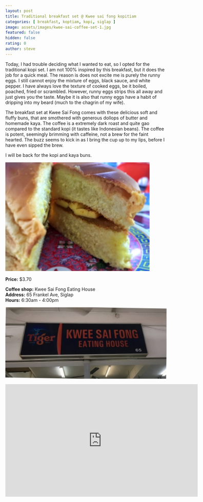 ```yaml
---
layout: post
title: Traditional breakfast set @ Kwee sai fong kopitiam
categories: [ breakfast, koptiam, kopi, siglap ]
image: assets/images/kwee-sai-coffee-set-1.jpg
featured: false
hidden: false
rating: 0
author: steve
---
```


Today, I had trouble deciding what I wanted to eat, so I opted for the traditional kopi set. I am not 100% inspired by this breakfast, but it does the job for a quick meal. The reason is does not excite me is purely the runny eggs. I still cannot enjoy the mixture of eggs, black sauce, and white pepper. I have always love the texture of cooked eggs, be it boiled, poached, fried or scrambled. However, runny eggs strips this all away and just gives you the taste. Maybe it is also that runny eggs have a habit of dripping into my beard (much to the chagrin of my wife).

The breakfast set at Kwee Sai Fong comes with these delicious soft and fluffy buns, that are smothered with generous dollops of butter and homemade kaya. The coffee is a extremely dark roast and quite gao compared to the standard kopi (it tastes like Indonesian beans). The coffee is potent, seemingly brimming with caffeine, not a brew for the faint hearted. The buzz seems to kick in as I bring the cup up to my lips, before I have even sipped the brew.

I will be back for the kopi and kaya buns.

![traditional coffee set](/assets/images/kwee-sai-coffee-set-2.jpg "Traditional coffee set")

**Price:** $3.70  

**Coffee shop:** Kwee Sai Fong Eating House  
**Address:** 65 Frankel Ave, Siglap  
**Hours:** 6:30am - 4:00pm  

![kwee sai fong eating house](/assets/images/kopi-kwee-sai-fong.jpeg "Kwee Sai Fong Eating House")

<iframe src="https://www.google.com/maps/embed?pb=!1m18!1m12!1m3!1d3988.7664329136437!2d103.91678721441258!3d1.3156950620515733!2m3!1f0!2f0!3f0!3m2!1i1024!2i768!4f13.1!3m3!1m2!1s0x31da22a61504fc09%3A0xef4ccc977bb2c7b0!2sKwee+Sai+Fong+Eating+House!5e0!3m2!1sen!2ssg!4v1566456891113!5m2!1sen!2ssg" width="600" height="350" frameborder="0" style="border:0" allowfullscreen></iframe>